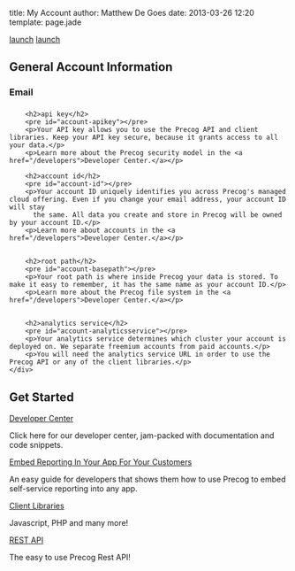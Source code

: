title: My Account
author: Matthew De Goes
date: 2013-03-26 12:20
template: page.jade

<div class="two-columns">
    <div id="precog-account-details">
        <div id="products-links">
            <a class="product-link-labcoat"  href="https://labcoat.precog.com" target="_blank"><span>launch</span></a>
            <a class="product-link-reportgrid"  href="http://builder.reportgrid.com" target="_blank"><span>launch</span></a>
            <div class="clear-left">
            </div>
        </div>
        <h2>General Account Information</h2>
        <h3>Email</h3>
        <div id="account-email" class="dark-background">
            <h3></h3>
        </div>
        
        <h2>api key</h2>        
        <pre id="account-apikey"></pre>
        <p>Your API key allows you to use the Precog API and client libraries. Keep your API key secure, because it grants access to all your data.</p>
        <p>Learn more about the Precog security model in the <a href="/developers">Developer Center.</a></p>
        
        <h2>account id</h2>
        <pre id="account-id"></pre>
        <p>Your account ID uniquely identifies you across Precog's managed cloud offering. Even if you change your email address, your account ID will stay
          the same. All data you create and store in Precog will be owned by your account ID.</p>
        <p>Learn more about accounts in the <a href="/developers">Developer Center.</a></p>
        
        
        <h2>root path</h2>
        <pre id="account-basepath"></pre>
        <p>Your root path is where inside Precog your data is stored. To make it easy to remember, it has the same name as your account ID.</p>
        <p>Learn more about the Precog file system in the <a href="/developers">Developer Center.</a></p>
        
        
        <h2>analytics service</h2>
        <pre id="account-analyticsservice"></pre>
        <p>Your analytics service determines which cluster your account is deployed on. We separate freemium accounts from paid accounts.</p>
        <p>You will need the analytics service URL in order to use the Precog API or any of the client libraries.</p>
    </div>
</div>
<div class="two-columns-end">
    <div class="dark-background">
        <h2>Get Started</h2>
        <a href="/developers/">Developer Center</a>
        <p>Click here for our developer center, jam-packed with documentation and code snippets.</p>
        <a href="/developers/how-tos/embed-reporting/">Embed Reporting In Your App For Your Customers</a>
        <p>An easy guide for developers that shows them how to use Precog to embed self-service reporting into any app.</p>
        <a href="/developers/client-libraries/javascript/">Client Libraries</a>
        <p>Javascript, PHP and many more!</p>
        <a href="/developers/rest-apis/accounts/">REST API</a>
        <p>The easy to use Precog Rest API!</p>
    </div>
</div>
<div class="clear-left"></div>